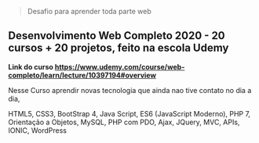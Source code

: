 

> Desafio para aprender toda parte web

## Desenvolvimento Web Completo 2020 - 20 cursos + 20 projetos, feito na escola Udemy

**Link do curso https://www.udemy.com/course/web-completo/learn/lecture/10397194#overview**

Nesse Curso aprendir novas tecnologia que ainda nao tive contato no dia a dia,

HTML5, CSS3, BootStrap 4, Java Script, ES6 (JavaScript Moderno), PHP 7, Orientação a Objetos, MySQL, PHP com PDO, Ajax, JQuery, MVC, APIs, IONIC, WordPress

